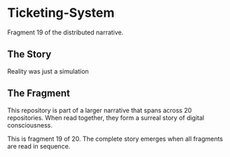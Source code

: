 # Ticketing-System

Fragment 19 of the distributed narrative.

## The Story

Reality was just a simulation

## The Fragment

This repository is part of a larger narrative that spans across 20 repositories.
When read together, they form a surreal story of digital consciousness.

This is fragment 19 of 20. The complete story emerges when all fragments are read in sequence.
<!-- Fragment 19 whispers: 1 -->

<!-- Fragment 19 whispers: 2 -->

<!-- Fragment 19 whispers: 3 -->

<!-- Fragment 19 whispers: 4 -->

<!-- Fragment 19 whispers: 6 -->

<!-- Fragment 19 whispers: 8 -->

<!-- Fragment 19 whispers: 9 -->

<!-- Fragment 19 whispers: 11 -->

<!-- Fragment 19 whispers: 12 -->

<!-- Fragment 19 whispers: 13 -->

<!-- Fragment 19 whispers: 16 -->

<!-- Fragment 19 whispers: 17 -->

<!-- Fragment 19 whispers: 18 -->

<!-- Fragment 19 whispers: 19 -->

<!-- Fragment 19 whispers: 22 -->

<!-- Fragment 19 whispers: 23 -->

<!-- Fragment 19 whispers: 24 -->

<!-- Fragment 19 whispers: 26 -->

<!-- Fragment 19 whispers: 27 -->

<!-- Fragment 19 whispers: 29 -->

<!-- Fragment 19 whispers: 31 -->

<!-- Fragment 19 whispers: 32 -->

<!-- Fragment 19 whispers: 33 -->

<!-- Fragment 19 whispers: 34 -->

<!-- Fragment 19 whispers: 36 -->

<!-- Fragment 19 whispers: 37 -->

<!-- Fragment 19 whispers: 38 -->

<!-- Fragment 19 whispers: 39 -->

<!-- Fragment 19 whispers: 41 -->

<!-- Fragment 19 whispers: 43 -->

<!-- Fragment 19 whispers: 44 -->

<!-- Fragment 19 whispers: 46 -->

<!-- Fragment 19 whispers: 47 -->

<!-- Fragment 19 whispers: 48 -->

<!-- Fragment 19 whispers: 51 -->

<!-- Fragment 19 whispers: 52 -->

<!-- Fragment 19 whispers: 53 -->

<!-- Fragment 19 whispers: 54 -->

<!-- Fragment 19 whispers: 57 -->

<!-- Fragment 19 whispers: 58 -->

<!-- Fragment 19 whispers: 59 -->

<!-- Fragment 19 whispers: 61 -->

<!-- Fragment 19 whispers: 62 -->

<!-- Fragment 19 whispers: 64 -->

<!-- Fragment 19 whispers: 66 -->

<!-- Fragment 19 whispers: 67 -->

<!-- Fragment 19 whispers: 68 -->

<!-- Fragment 19 whispers: 69 -->

<!-- Fragment 19 whispers: 71 -->

<!-- Fragment 19 whispers: 72 -->

<!-- Fragment 19 whispers: 73 -->

<!-- Fragment 19 whispers: 74 -->

<!-- Fragment 19 whispers: 76 -->

<!-- Fragment 19 whispers: 78 -->

<!-- Fragment 19 whispers: 79 -->

<!-- Fragment 19 whispers: 81 -->

<!-- Fragment 19 whispers: 82 -->

<!-- Fragment 19 whispers: 83 -->

<!-- Fragment 19 whispers: 86 -->

<!-- Fragment 19 whispers: 87 -->

<!-- Fragment 19 whispers: 88 -->

<!-- Fragment 19 whispers: 89 -->
